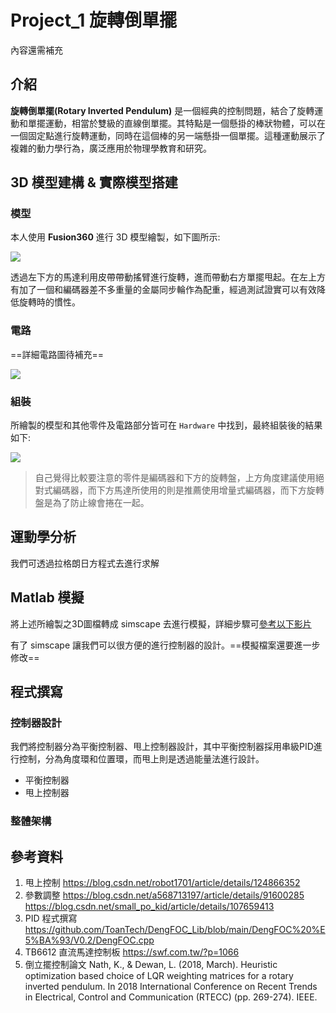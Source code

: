 Project_1 旋轉倒單擺
===
內容還需補充

介紹
---
**旋轉倒單擺(Rotary Inverted Pendulum)** 是一個經典的控制問題，結合了旋轉運動和單擺運動，相當於雙級的直線倒單擺。其特點是一個懸掛的棒狀物體，可以在一個固定點進行旋轉運動，同時在這個棒的另一端懸掛一個單擺。這種運動展示了複雜的動力學行為，廣泛應用於物理學教育和研究。

3D 模型建構 & 實際模型搭建
---
### 模型
本人使用 **Fusion360** 進行 3D 模型繪製，如下圖所示:

![]([https://hackmd.io/_uploads/Bynvokdhh.png](https://github.com/XING-0330/Rotary_Inverted_Pendulum/blob/main/IMG/pendulum_3D_model.png))

透過左下方的馬達利用皮帶帶動搖臂進行旋轉，進而帶動右方單擺甩起。在左上方有加了一個和編碼器差不多重量的金屬同步輪作為配重，經過測試證實可以有效降低旋轉時的慣性。

### 電路
==詳細電路圖待補充==

![]([https://hackmd.io/_uploads/ryVRxxd3n.png](https://github.com/XING-0330/Rotary_Inverted_Pendulum/blob/main/IMG/electric.jpg))

### 組裝
所繪製的模型和其他零件及電路部分皆可在 `Hardware` 中找到，最終組裝後的結果如下:

![]([https://hackmd.io/_uploads/SkjrRJd33.png](https://github.com/XING-0330/Rotary_Inverted_Pendulum/blob/main/IMG/real%20model.jpg))

>自己覺得比較要注意的零件是編碼器和下方的旋轉盤，上方角度建議使用絕對式編碼器，而下方馬達所使用的則是推薦使用增量式編碼器，而下方旋轉盤是為了防止線會捲在一起。




運動學分析
---
我們可透過拉格朗日方程式去進行求解

Matlab 模擬
---
將上述所繪製之3D圖檔轉成 simscape 去進行模擬，詳細步驟可[參考以下影片][1]

[1]:<https://www.youtube.com/watch?v=pDiwAA1cnb0&t=0s>

有了 simscape 讓我們可以很方便的進行控制器的設計。==模擬檔案還要進一步修改==



程式撰寫
---
### 控制器設計

我們將控制器分為平衡控制器、甩上控制器設計，其中平衡控制器採用串級PID進行控制，分為角度環和位置環，而甩上則是透過能量法進行設計。

* 平衡控制器
* 甩上控制器

### 整體架構


參考資料
---
1. 甩上控制 
https://blog.csdn.net/robot1701/article/details/124866352
2. 參數調整 
https://blog.csdn.net/a568713197/article/details/91600285 https://blog.csdn.net/small_po_kid/article/details/107659413
3. PID 程式撰寫
https://github.com/ToanTech/DengFOC_Lib/blob/main/DengFOC%20%E5%BA%93/V0.2/DengFOC.cpp
4. TB6612 直流馬達控制板
https://swf.com.tw/?p=1066
5. 倒立擺控制論文
Nath, K., & Dewan, L. (2018, March). Heuristic optimization based choice of LQR weighting matrices for a rotary inverted pendulum. In 2018 International Conference on Recent Trends in Electrical, Control and Communication (RTECC) (pp. 269-274). IEEE.
